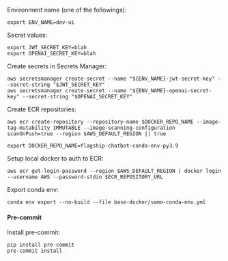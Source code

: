 Environment name (one of the followings):

```shell
export ENV_NAME=dev-ui
```

Secret values:

```shell
export JWT_SECRET_KEY=blah
export OPENAI_SECRET_KEY=blah
```

Create secrets in Secrets Manager:

```shell
aws secretsmanager create-secret --name "${ENV_NAME}-jwt-secret-key" --secret-string "$JWT_SECRET_KEY"
aws secretsmanager create-secret --name "${ENV_NAME}-openai-secret-key" --secret-string "$OPENAI_SECRET_KEY"
```

Create ECR repositories:

```shell
aws ecr create-repository --repository-name $DOCKER_REPO_NAME --image-tag-mutability IMMUTABLE --image-scanning-configuration scanOnPush=true --region $AWS_DEFAULT_REGION || true

export DOCKER_REPO_NAME=flagship-chatbot-conda-env-py3.9

```

Setup local docker to auth to ECR:

```shell
aws ecr get-login-password --region $AWS_DEFAULT_REGION | docker login --username AWS --password-stdin $ECR_REPOSITORY_URL
```

Export conda env:

```shell
conda env export --no-build --file base-docker/vamo-conda-env.yml
```


#### Pre-commit

Install pre-commit:

```shell
pip install pre-commit
pre-commit install
```

